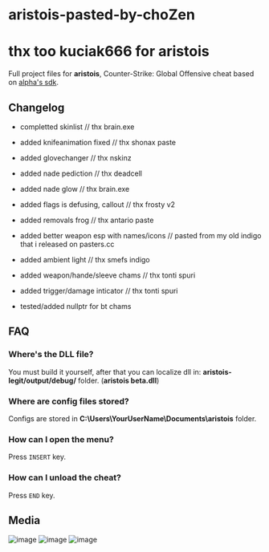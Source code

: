 
# aristois-pasted-by-choZen   
# thx too kuciak666 for aristois

Full project files for **aristois**, Counter-Strike: Global Offensive cheat based on [alpha's sdk](https://github.com/alphauc/sdk).

## Changelog
+ completted skinlist						// thx brain.exe
+ added knifeanimation fixed				// thx shonax paste
+ added glovechanger						// thx nskinz 
+ added nade pediction						// thx deadcell
+ added nade glow							// thx brain.exe
+ added flags is defusing, callout			// thx frosty v2
+ added removals frog						// thx antario paste
+ added better weapon esp with names/icons  // pasted from my old indigo that i released on pasters.cc 
+ added ambient light						// thx smefs indigo 
+ added weapon/hande/sleeve chams			// thx tonti spuri
+ added trigger/damage inticator			// thx tonti spuri

+ tested/added nullptr for bt chams


## FAQ
### Where's the DLL file?
You must build it yourself, after that you can localize dll in: **aristois-legit/output/debug/** folder. (**aristois beta.dll**)

### Where are config files stored?
Configs are stored in **C:\Users\YourUserName\Documents\aristois** folder.

### How can I open the menu?
Press `INSERT` key.

### How can I unload the cheat?
Press `END` key.

## Media
![image](https://gyazo.com/a67291b9696308b6a9188e2a793d47e7)
![image](https://gyazo.com/ba5a5904463364a2859c4837c3269a3a)
![image](https://gyazo.com/157acf8f9f6dd9274bbd86177089db34)

